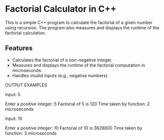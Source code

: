 # Factorial Calculator in C++

This is a simple C++ program to calculate the factorial of a given number using recursion. The program also measures and displays the runtime of the factorial calculation.

## Features
- Calculates the factorial of a non-negative integer.
- Measures and displays the runtime of the factorial computation in microseconds.
- Handles invalid inputs (e.g., negative numbers).

OUTPUT EXAMPLES

Input: 5

Enter a positive integer: 5
Factorial of 5 is 120
Time taken by function: 2 microseconds



Input: 10

Enter a positive integer: 10
Factorial of 10 is 3628800
Time taken by function: 3 microseconds